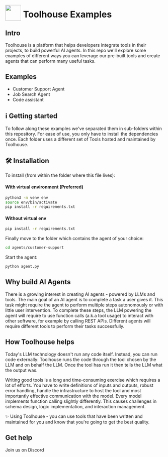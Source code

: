 
# <img src="https://framerusercontent.com/images/xDisAjh26hdfRjOto5SnUUWvsEQ.svg?scale-down-to=64" width="50" style="position: relative; top: 10px">  Toolhouse Examples
## Intro
Toolhouse is a platform that helps developers integrate tools in their projects, to build powerful AI agents. 
In this repo we'll explore some examples of different ways you can leverage our pre-built tools and create agents that can perform many useful tasks.

## Examples
- Customer Support Agent
- Job Search Agent
- Code assistant

## ℹ️ Getting started 

To follow along these examples we've separated them in sub-folders within this repository. For ease of use, you only have to install the dependencies once.
Each folder uses a different set of Tools hosted and maintained by Toolhouse.

## 🛠️ Installation 
To install (from within the folder where this file lives):


#### With virtual environment (Preferred)

```bash
python3 -m venv env
source env/bin/activate
pip install -r requirements.txt
```

#### Without virtual env
```bash
pip install -r requirements.txt
```


Finally move to the folder which contains the agent of your choice:
```bash
cd agents/customer-support
```

Start the agent:
```bash
python agent.py
```

## Why build AI Agents
There is a growing interest in creating AI agents - powered by LLMs and tools. The main goal of an AI agent is to complete a task a user gives it. This task might require the agent to perform multiple steps autonomously or with little user intervention. To complete these steps, the LLM powering the agent will require to use function calls (a.k.a tool usage) to interact with other  software, for example by calling REST APIs.
Different agents will require different tools to perform their tasks successfully.

## How Toolhouse helps
Today's LLM technology doesn't run any code itself. Instead, you can run code externally: Toolhouse runs the code through the tool chosen by the LLM and on behalf the LLM. Once the tool has run it then tells the LLM what the output was.

Writing good tools is a long and time-consuming exercise which requires a lot of efforts. You have to write definitions of inputs and outputs, robust error handling, handle the infrastructure to host the tool and most importantly effective communication with the model. Every model implements function calling slightly differently. This causes challenges in schema design, logic implementation, and interaction management.

✨ Using Toolhouse - you can use tools that have been written and maintained for you and know that you're going to get the best quality.

## Get help

Join us on Discord



